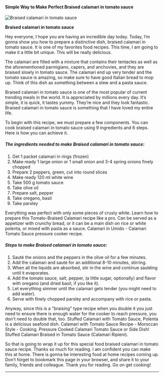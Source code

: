             

#### Simple Way to Make Perfect Braised calamari in tomato sauce

![Braised calamari in tomato sauce](https://img-global.cpcdn.com/recipes/cc51cbf8903eebf2785625f88ade6c5f/751x532cq70/braised-calamari-in-tomato-sauce-recipe-main-photo.jpg)

**Braised calamari in tomato sauce**

Hey everyone, I hope you are having an incredible day today. Today, I’m gonna show you how to prepare a distinctive dish, braised calamari in tomato sauce. It is one of my favorites food recipes. This time, I am going to make it a little bit unique. This will be really delicious.

The calamari are filled with a mixture that contains their tentacles as well as the aforementioned parmigiano, capers, and anchovies, and they are braised slowly in tomato sauce. The calamari end up very tender and the tomato sauce is amazing, so make sure to have good Italian bread to mop up. Think of this dish as something between a stew and a pasta sauce.

Braised calamari in tomato sauce is one of the most popular of current trending meals in the world. It is appreciated by millions every day. It’s simple, it is quick, it tastes yummy. They’re nice and they look fantastic. Braised calamari in tomato sauce is something that I have loved my entire life.

To begin with this recipe, we must prepare a few components. You can cook braised calamari in tomato sauce using 9 ingredients and 6 steps. Here is how you can achieve it.

##### The ingredients needed to make Braised calamari in tomato sauce:

1.  Get 1 packet calamari in rings (frozen)
2.  Make ready 1 large onion or 1 small onion and 3-4 spring onions finely chopped
3.  Prepare 2 peppers, green, cut into round slices
4.  Make ready 120 ml white wine
5.  Take 500 g tomato sauce
6.  Take olive oil
7.  Prepare salt, pepper
8.  Take oregano, basil
9.  Take parsley

Everything was perfect with only some pieces of crusty white. Learn how to prepare this Tomato-Braised Calamari recipe like a pro. Can be served as a appetizer with crunchy bread, or it can be a main dish on rice or white polenta, or mixed with pasta as a sauce. Calamari in Umido - Calamari Tomato Sauce pressure cooker recipe.

##### Steps to make Braised calamari in tomato sauce:

1.  Sauté the onions and the peppers in the olive oil for a few minutes.
2.  Add the calamari and sauté for an additional 8-10 minutes, stirring.
3.  When all the liquids are absorbed, stir in the wine and continue sautéing until it evaporates.
4.  Add the tomato sauce, salt, pepper, (a little sugar, optionally) and flavor with oregano (and dried basil, if you like it).
5.  Let everything simmer until the calamari gets tender (you might need to add water).
6.  Serve with finely chopped parsley and accompany with rice or pasta.

Anyway, since this is a "braising" type recipe when you double it you just need to ensure there is enough water for the cooker to reach pressure, you don't need to double that, too. Stuffed Calamari with Tomato Sauce, Polenta is a delicious seafood dish. Calamari with Tomato Sauce Recipe - Moroccan Style - Cooking. Pressure Cooked Calamari Tomato Sauce or Side Dish! Stuffed Calamari Braised in Tomato Sauce (Calamari Ripieni).

So that is going to wrap it up for this special food braised calamari in tomato sauce recipe. Thanks so much for reading. I am confident you can make this at home. There is gonna be interesting food at home recipes coming up. Don’t forget to bookmark this page in your browser, and share it to your family, friends and colleague. Thank you for reading. Go on get cooking!

* * *